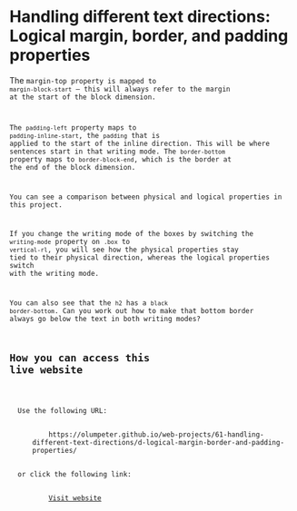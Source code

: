 # Handling different text directions: Logical margin, border, and padding properties

The <code>margin-top property is mapped to <code>margin-block-start</code> — this will always refer to the margin at the start of the block dimension.

The <code>padding-left</code> property maps to <code>padding-inline-start</code>, the <code>padding</code> that is applied to the start of the inline direction. This will be where sentences start in that writing mode. The <code>border-bottom</code> property maps to <code>border-block-end</code>, which is the border at the end of the block dimension.

You can see a comparison between physical and logical properties in this project.

If you change the writing mode of the boxes by switching the <code>writing-mode</code> property on <code>.box</code> to <code>vertical-rl</code>, you will see how the physical properties stay tied to their physical direction, whereas the logical properties switch with the writing mode.

You can also see that the <code>h2</code> has a <code>black border-bottom</code>. Can you work out how to make that bottom border always go below the text in both writing modes?

## How you can access this live website

<dl>
  Use the following URL:
  <dd>
    https://olumpeter.github.io/web-projects/61-handling-different-text-directions/d-logical-margin-border-and-padding-properties/
  </dd>
  or click the following link:
  <dd>
    <a href="https://olumpeter.github.io/web-projects/61-handling-different-text-directions/d-logical-margin-border-and-padding-properties/">Visit website</a>
  </dd>
</dl>
